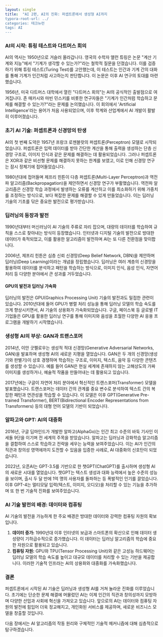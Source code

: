 ```yaml
---
layout: single
title:  "AI 2편, AI의 진화: 퍼셉트론에서 생성형 AI까지
typora-root-url: ../
categories: 테크뉴런
tags: AI
---
```




### AI의 시작: 튜링 테스트와 다트머스 회의

AI의 역사는 1950년으로 거슬러 올라갑니다. 영국의 수학자 앨런 튜링은 논문 "계산 기계와 지능"에서 "기계가 생각할 수 있는가?"라는 철학적 질문을 던졌습니다. 이를 검증하기 위해 튜링 테스트(Turing Test)를 고안했는데, 이 테스트는 인간과 기계 간의 대화를 통해 기계가 인간처럼 사고하는지 판단합니다. 이 논문은 이후 AI 연구의 토대를 마련했습니다.

1956년, 미국 다트머스 대학에서 열린 "다트머스 회의"는 AI의 공식적인 출발점으로 여겨집니다. 존 매카시와 마빈 민스키를 비롯한 연구자들은 "기계가 인간처럼 학습하고 문제를 해결할 수 있는가?"라는 문제를 논의했습니다. 이 회의에서 'Artificial Intelligence'라는 용어가 처음 사용되었으며, 이후 학계와 산업계에서 AI 개발이 활발히 이루어졌습니다.

### 초기 AI 기술: 퍼셉트론과 신경망의 탄생

AI의 첫 번째 도약은 1957년 프랑크 로젠블랏의 퍼셉트론(Perceptron) 모델로 시작되었습니다. 퍼셉트론은 입력 데이터를 받아 간단한 계산을 통해 출력을 생성하는 단층 신경망 구조로, 이미지 인식과 같은 문제를 해결하는 데 활용되었습니다. 그러나 퍼셉트론은 XOR과 같은 비선형 문제를 해결하지 못하는 한계를 보였고, 이로 인해 신경망 연구는 잠시 정체기에 접어들었습니다.

1980년대에 접어들며 제프리 힌튼이 다층 퍼셉트론(Multi-Layer Perceptron)과 역전파 알고리즘(Backpropagation)을 제안하면서 신경망 연구가 부활했습니다. 역전파 알고리즘은 신경망 학습 과정에서 발생하는 오류를 계산하고 이를 최소화하기 위해 가중치를 조정하는 방식으로, 보다 복잡한 문제를 해결할 수 있게 만들었습니다. 이는 딥러닝 기술의 기초를 닦은 중요한 발전으로 평가받습니다.

### 딥러닝의 등장과 발전

1990년대부터 머신러닝이 AI 기술의 주류로 자리 잡으며, 대량의 데이터를 학습하여 규칙을 스스로 찾아내는 방식이 등장했습니다. 인터넷과 디지털 기술의 발전으로 방대한 데이터가 축적되었고, 이를 활용한 알고리즘이 발전하며 AI는 또 다른 전환점을 맞이합니다.

2006년, 제프리 힌튼은 심층 신뢰 신경망(Deep Belief Network, DBN)을 제안하며 딥러닝(Deep Learning)이라는 개념을 정립했습니다. 딥러닝은 여러 계층의 신경망을 활용하여 데이터를 분석하고 패턴을 학습하는 방식으로, 이미지 인식, 음성 인식, 자연어 처리 등 다양한 분야에서 큰 성과를 거두었습니다.

#### GPU의 발전과 딥러닝 가속화

딥러닝의 발전은 GPU(Graphics Processing Unit) 기술의 발전과도 밀접한 관련이 있습니다. 2010년대에 들어 GPU가 병렬 처리 성능을 통해 딥러닝 모델의 학습 속도를 크게 향상시키면서, AI 기술의 상용화가 가속화되었습니다. 구글, 페이스북 등 글로벌 IT 기업들은 GPU를 활용한 딥러닝 연구를 통해 이미지와 음성을 초월한 다양한 AI 응용 프로그램을 개발하기 시작했습니다.

### 생성형 AI의 부상: GAN과 트랜스포머

2014년, 이안 굿펠로우는 생성적 적대 신경망(Generative Adversarial Networks, GAN)을 발표하며 생성형 AI의 새로운 지평을 열었습니다. GAN은 두 개의 신경망(생성기와 판별기)이 상호 경쟁하며 학습하는 구조로, 이미지, 텍스트, 음악 등 다양한 콘텐츠를 생성할 수 있습니다. 예를 들어 GAN은 현실 세계에 존재하지 않는 고해상도의 가짜 이미지를 생성하거나, 예술적 작품을 만들어내는 데 활용되고 있습니다.

2017년에는 구글이 자연어 처리 분야에서 혁신적인 트랜스포머(Transformer) 모델을 발표했습니다. 트랜스포머는 데이터 간의 관계를 중요 변수로 분석하여 텍스트 간의 복잡한 패턴과 연관성을 학습할 수 있습니다. 이 모델은 이후 GPT(Generative Pre-trained Transformer), BERT(Bidirectional Encoder Representations from Transformers) 등의 대형 언어 모델의 기반이 되었습니다.

### 알파고와 GPT: AI의 대중화

2016년, 구글 딥마인드가 개발한 알파고(AlphaGo)는 인간 최고 수준의 바둑 기사인 이세돌 9단을 이기며 전 세계의 주목을 받았습니다. 알파고는 딥러닝과 강화학습 알고리즘을 결합하여 스스로 학습하고 전략을 세우는 능력을 보여주었습니다. 이는 AI가 인간의 직관과 창의성 영역에까지 도전할 수 있음을 입증한 사례로, AI 대중화의 신호탄이 되었습니다.

2022년, 오픈AI는 GPT-3.5를 기반으로 한 챗GPT(ChatGPT)를 출시하며 생성형 AI의 새로운 시대를 열었습니다. 챗GPT는 텍스트 생성과 대화 능력에서 높은 수준의 성능을 보이며, 출시 두 달 만에 1억 명의 사용자를 돌파하는 등 폭발적인 인기를 끌었습니다. 이후 GPT-4는 멀티모달 입력(텍스트, 이미지, 오디오)을 처리할 수 있는 기능을 추가하며 또 한 번 기술적 진화를 보여주었습니다.

### AI 기술 발전의 배경: 데이터와 컴퓨팅

AI 기술의 발전을 가능하게 한 주요 배경은 방대한 데이터와 강력한 컴퓨팅 자원의 확보입니다.

1. **데이터 증가:** 1990년대 이후 인터넷의 보급과 스마트폰의 확산으로 인해 데이터 생성량이 기하급수적으로 증가했습니다. 이 데이터는 딥러닝 알고리즘의 학습에 중요한 자원으로 활용되고 있습니다.
2. **컴퓨팅 자원:** GPU와 TPU(Tensor Processing Unit)와 같은 고성능 하드웨어는 딥러닝 모델의 학습 속도를 높이고 대규모 데이터를 처리할 수 있는 기반을 제공합니다. 이러한 기술적 인프라는 AI의 상용화와 대중화를 가속화했습니다.

### 결론

퍼셉트론에서 시작된 AI 기술은 딥러닝과 생성형 AI를 거쳐 놀라운 진화를 이루었습니다. 초기에는 단순한 문제 해결에 머물렀던 AI는 이제 인간의 직관과 창의성까지 모방하며 다양한 산업과 사회에 혁신을 가져오고 있습니다. 앞으로의 AI는 데이터와 컴퓨팅 자원의 발전에 힘입어 더욱 정교해지고, 개인화된 서비스를 제공하며, 새로운 비즈니스 모델을 창출할 것입니다.

다음 장에서는 AI 알고리즘의 작동 원리와 구체적인 기술적 메커니즘에 대해 심층적으로 탐구하겠습니다.
